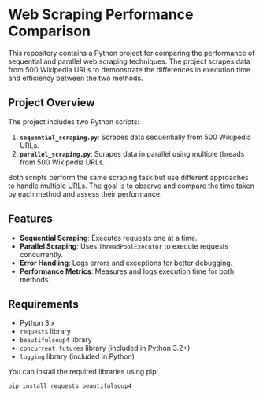 # Web Scraping Performance Comparison

This repository contains a Python project for comparing the performance of sequential and parallel web scraping techniques. The project scrapes data from 500 Wikipedia URLs to demonstrate the differences in execution time and efficiency between the two methods.

## Project Overview

The project includes two Python scripts:

1. **`sequential_scraping.py`**: Scrapes data sequentially from 500 Wikipedia URLs.
2. **`parallel_scraping.py`**: Scrapes data in parallel using multiple threads from 500 Wikipedia URLs.

Both scripts perform the same scraping task but use different approaches to handle multiple URLs. The goal is to observe and compare the time taken by each method and assess their performance.

## Features

- **Sequential Scraping**: Executes requests one at a time.
- **Parallel Scraping**: Uses `ThreadPoolExecutor` to execute requests concurrently.
- **Error Handling**: Logs errors and exceptions for better debugging.
- **Performance Metrics**: Measures and logs execution time for both methods.

## Requirements

- Python 3.x
- `requests` library
- `beautifulsoup4` library
- `concurrent.futures` library (included in Python 3.2+)
- `logging` library (included in Python)

You can install the required libraries using pip:

```bash
pip install requests beautifulsoup4
